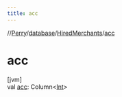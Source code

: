 ```yaml
---
title: acc
---
```

//[Perry](../../../index.html)/[database](../index.html)/[HiredMerchants](index.html)/[acc](acc.html)



# acc



[jvm]\
val [acc](acc.html): Column&lt;[Int](https://kotlinlang.org/api/latest/jvm/stdlib/kotlin/-int/index.html)&gt;




